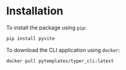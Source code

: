 # Installation

To install the package using `pip`:

```bash
pip install pyvite
```

To download the CLI application using `docker`:

```bash
docker pull pytemplates/typer_cli:latest
```
